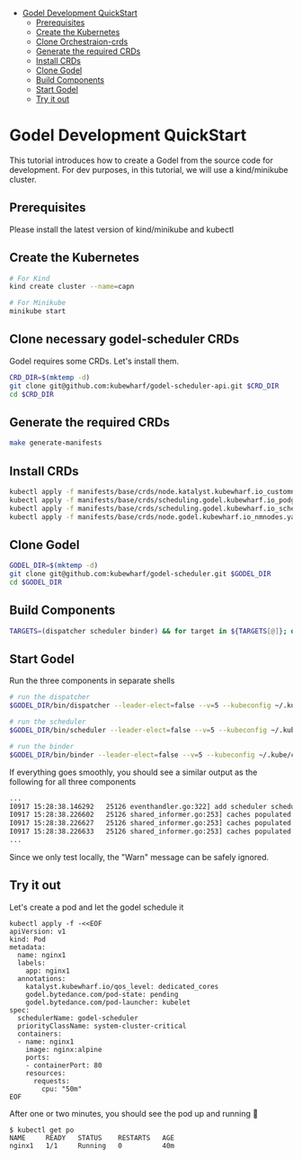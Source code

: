 - [Godel Development QuickStart](#godel-development-quickstart)
  - [Prerequisites](#prerequisites)
  - [Create the Kubernetes](#create-the-kubernetes)
  - [Clone Orchestraion-crds](#clone-orchestraion-crds)
  - [Generate the required CRDs](#generate-the-required-crds)
  - [Install CRDs](#install-crds)
  - [Clone Godel](#clone-godel)
  - [Build Components](#build-components)
  - [Start Godel](#start-godel)
  - [Try it out](#try-it-out)

# Godel Development QuickStart

This tutorial introduces how to create a Godel from the source code for development. For dev purposes, in this tutorial, we will use a kind/minikube cluster.

## Prerequisites
Please install the latest version of kind/minikube and kubectl 

## Create the Kubernetes

```bash
# For Kind
kind create cluster --name=capn

# For Minikube
minikube start
```

## Clone necessary godel-scheduler CRDs
Godel requires some CRDs. Let's install them. 
```bash
CRD_DIR=$(mktemp -d)
git clone git@github.com:kubewharf/godel-scheduler-api.git $CRD_DIR
cd $CRD_DIR
```

## Generate the required CRDs
```bash
make generate-manifests
```

## Install CRDs
```bash
kubectl apply -f manifests/base/crds/node.katalyst.kubewharf.io_customnoderesources.yaml
kubectl apply -f manifests/base/crds/scheduling.godel.kubewharf.io_podgroups.yaml
kubectl apply -f manifests/base/crds/scheduling.godel.kubewharf.io_schedulers.yaml
kubectl apply -f manifests/base/crds/node.godel.kubewharf.io_nmnodes.yaml
```

## Clone Godel
```bash
GODEL_DIR=$(mktemp -d)
git clone git@github.com:kubewharf/godel-scheduler.git $GODEL_DIR
cd $GODEL_DIR
```

## Build Components
```bash
TARGETS=(dispatcher scheduler binder) && for target in ${TARGETS[@]}; do go build -o bin/$target cmd/$target/main.go; done
```

## Start Godel
Run the three components in separate shells
```bash
# run the dispatcher
$GODEL_DIR/bin/dispatcher --leader-elect=false --v=5 --kubeconfig ~/.kube/config

# run the scheduler
$GODEL_DIR/bin/scheduler --leader-elect=false --v=5 --kubeconfig ~/.kube/config

# run the binder
$GODEL_DIR/bin/binder --leader-elect=false --v=5 --kubeconfig ~/.kube/config
```

If everything goes smoothly, you should see a similar output as the following for all three components
```bash
...
I0917 15:28:38.146292   25126 eventhandler.go:322] add scheduler scheduler
I0917 15:28:38.226602   25126 shared_informer.go:253] caches populated
I0917 15:28:38.226627   25126 shared_informer.go:253] caches populated
I0917 15:28:38.226633   25126 shared_informer.go:253] caches populated
...
```
Since we only test locally, the "Warn" message can be safely ignored. 

## Try it out
Let's create a pod and let the godel schedule it
```
kubectl apply -f -<<EOF
apiVersion: v1
kind: Pod
metadata:
  name: nginx1
  labels:
    app: nginx1
  annotations:
    katalyst.kubewharf.io/qos_level: dedicated_cores
    godel.bytedance.com/pod-state: pending
    godel.bytedance.com/pod-launcher: kubelet
spec:
  schedulerName: godel-scheduler
  priorityClassName: system-cluster-critical
  containers:
  - name: nginx1
    image: nginx:alpine
    ports:
    - containerPort: 80
    resources:
      requests:
        cpu: "50m"
EOF
```

After one or two minutes, you should see the pod up and running 🥳
```
$ kubectl get po
NAME     READY   STATUS    RESTARTS   AGE
nginx1   1/1     Running   0          40m
```


